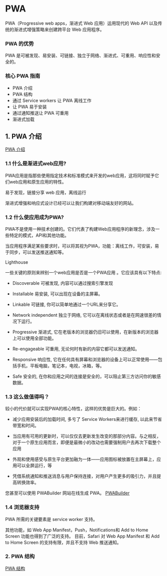 # PWA
PWA（Progressive web apps，渐进式 Web 应用）运用现代的 Web API 以及传统的渐进式增强策略来创建跨平台 Web 应用程序。

### PWA 的优势
PWA 是可被发现、易安装、可链接、独立于网络、渐进式、可重用、响应性和安全的。

### 核心 PWA 指南
- PWA 介绍
- PWA 结构
- 通过 Service workers 让 PWA 离线工作
- 让 PWA 易于安装
- 通过通知推送让 PWA 可重用
- 渐进式加载

## 1. PWA 介绍
[PWA 介绍](https://developer.mozilla.org/zh-CN/docs/Web/Progressive_web_apps/Introduction)

### 1.1 什么是渐进式web应用?

PWA应用是指那些使用指定技术和标准模式来开发的web应用，这将同时赋予它们web应用和原生应用的特性。

易于发现，链接分享 web 应用，离线运行

渐进式增强和响应式设计已经可以让我们构建对移动端友好的网站。

### 1.2 什么使应用成为PWA?
PWA不是使用一种技术创建的。它们代表了构建Web应用程序的新理念，涉及一些特定的模式，API和其他功能。

当应用程序满足某些要求时，可以将其视为PWA，功能：离线工作，可安装，易于同步，可以发送推送通知等。

Lighthouse

一些关键的原则来辨别一个web应用是否是一个PWA应用
。它应该具有以下特点:

- Discoverable 可被发现, 内容可以通过搜索引擎发现

- Installable 易安装, 可以出现在设备的主屏幕。

- Linkable 可链接, 你可以简单地通过一个URL来分享它。 

- Network independent 独立于网络, 它可以在离线状态或者是在网速很差的情况下运行。

- Progressive 渐进式, 它在老版本的浏览器仍旧可以使用，在新版本的浏览器上可以使用全部功能。

- Re-engageable 可重用, 无论何时有新的内容它都可以发送通知。

- Responsive 响应性, 它在任何具有屏幕和浏览器的设备上可以正常使用——包括手机，平板电脑，笔记本，电视，冰箱，等。

- Safe 安全的, 在你和应用之间的连接是安全的，可以阻止第三方访问你的敏感数据。

### 1.3 这么做值得吗？

较小的代价就可以实现PWA的核心特性，这样的优势是巨大的。例如：

- 减少应用安装后的加载时间, 多亏了 Service Workers来进行缓存, 以此来节省带宽和时间。

- 当应用有可用的更新时，可以仅仅去更新发生改变的那部分内容。与之相反，对于一个原生应用而言，即便是最微小的改动也需要强制用户去再次下载整个应用

- 外观和使用感受与原生平台更加融为一体——应用图标被放置在主屏幕上，应用可以全屏运行，等

- 凭借系统通知和推送消息与用户保持连接，对用户产生更多的吸引力，并且提高转换效率。


您甚至可以使用 PWABuilder 网站在线生成 PWA。
[PWABuilder](https://www.pwabuilder.com/)


### 1.4 浏览器支持

PWA 所需的关键要素是 service worker 支持。

其他功能，如 Web App Manifest，Push，Notifications和 Add to Home Screen 功能也得到了广泛的支持。 目前，Safari 对 Web App Manifest 和 Add to Home Screen 的支持有限，并且不支持 Web 推送通知。

### 2. PWA 结构
[PWA 结构](https://developer.mozilla.org/zh-CN/docs/Web/Progressive_web_apps/App_structure)